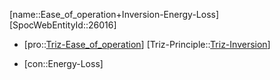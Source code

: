 ﻿---
type: TrizContradiction
aliases:
- Ease_of_operation+Inversion-Energy-Loss
license: CC BY-SA 4.0
copyright: https://github.com/SpocWeb
IsDeleted: false
IsReadOnly: false
Confidential: public
tags: 
- Triz/Contradiction
---
[name::Ease_of_operation+Inversion-Energy-Loss]
[SpocWebEntityId::26016]
+ [pro::[Triz-Ease_of_operation](tech/Triz/Parameter/Triz-Ease_of_operation.md)]
[Triz-Principle::[Triz-Inversion](tech/Triz/Principle/Triz-Inversion.md)]
- [con::Energy-Loss]

